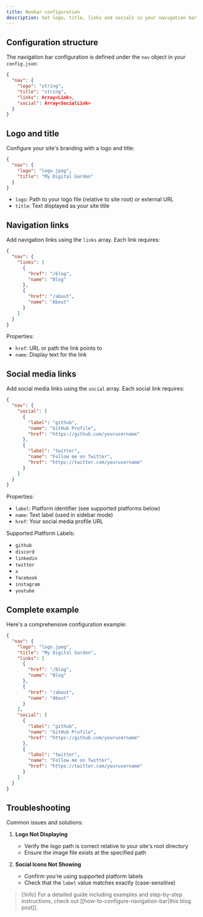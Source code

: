 ```yaml
---
title: Navbar configuration
description: Set logo, title, links and socials in your navigation bar.
---
```


## Configuration structure

The navigation bar configuration is defined under the `nav` object in your `config.json`:

```json
{
  "nav": {
    "logo": "string",
    "title": "string",
    "links": Array<Link>,
    "social": Array<SocialLink>
  }
}
```

## Logo and title

Configure your site's branding with a logo and title:

```json
{
  "nav": {
    "logo": "logo.jpeg",
    "title": "My Digital Garden"
  }
}
```

- `logo`: Path to your logo file (relative to site root) or external URL
- `title`: Text displayed as your site title

## Navigation links

Add navigation links using the `links` array. Each link requires:

```json
{
  "nav": {
    "links": [
      {
        "href": "/blog",
        "name": "Blog"
      },
      {
        "href": "/about",
        "name": "About"
      }
    ]
  }
}
```

Properties:
- `href`: URL or path the link points to
- `name`: Display text for the link

## Social media links

Add social media links using the `social` array. Each social link requires:

```json
{
  "nav": {
    "social": [
      {
        "label": "github",
        "name": "GitHub Profile",
        "href": "https://github.com/yourusername"
      },
      {
        "label": "twitter",
        "name": "Follow me on Twitter",
        "href": "https://twitter.com/yourusername"
      }
    ]
  }
}
```

Properties:
- `label`: Platform identifier (see supported platforms below)
- `name`: Text label (used in sidebar mode)
- `href`: Your social media profile URL

Supported Platform Labels:
- `github`
- `discord`
- `linkedin`
- `twitter`
- `x`
- `facebook`
- `instagram`
- `youtube`

## Complete example

Here's a comprehensive configuration example:

```json
{
  "nav": {
    "logo": "logo.jpeg",
    "title": "My Digital Garden",
    "links": [
      {
        "href": "/blog",
        "name": "Blog"
      },
      {
        "href": "/about",
        "name": "About"
      }
    ],
    "social": [
      {
        "label": "github",
        "name": "GitHub Profile",
        "href": "https://github.com/yourusername"
      },
      {
        "label": "twitter",
        "name": "Follow me on Twitter",
        "href": "https://twitter.com/yourusername"
      }
    ]
  }
}
```

## Troubleshooting

Common issues and solutions:

1. **Logo Not Displaying**
   - Verify the logo path is correct relative to your site's root directory
   - Ensure the image file exists at the specified path

2. **Social Icons Not Showing**
   - Confirm you're using supported platform labels
   - Check that the `label` value matches exactly (case-sensitive)

>[!info]
>For a detailed guide including examples and step-by-step instructions, check out [[how-to-configure-navigation-bar|this blog post]].